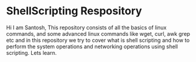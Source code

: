# ShellScripting Respository 
Hi I am Santosh, This repository consists of all the basics of linux commands, and some advanced linux commands like wget, curl, awk grep etc 
and in this repository we try to cover what is shell scripting and how to perform the system operations and networking operations using shell scripting.
Lets learn.

